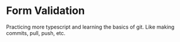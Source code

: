 # Form Validation
Practicing more typescript and learning the basics of git. Like making commits, pull, push, etc.
